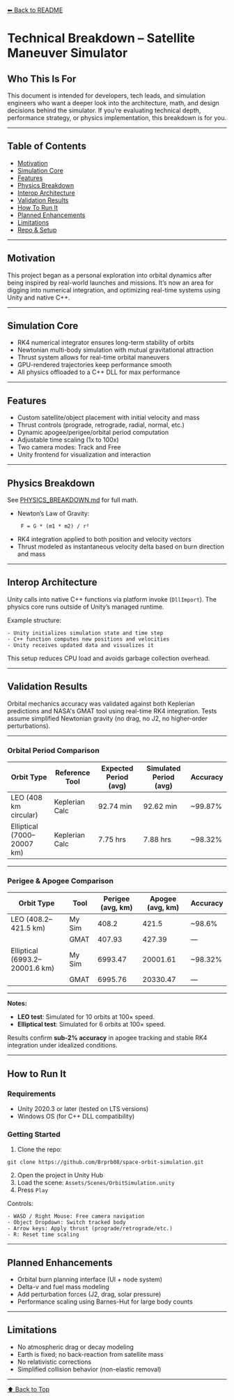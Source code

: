 [⬅ Back to README](./README.md)

# Technical Breakdown – Satellite Maneuver Simulator

## Who This Is For

This document is intended for developers, tech leads, and simulation engineers who want a deeper look into the architecture, math, and design decisions behind the simulator. If you’re evaluating technical depth, performance strategy, or physics implementation, this breakdown is for you.

---

## Table of Contents

- [Motivation](#motivation)
- [Simulation Core](#simulation-core)
- [Features](#features)
- [Physics Breakdown](#physics-breakdown)
- [Interop Architecture](#interop-architecture)
- [Validation Results](#validation-results)
- [How To Run It](#how-to-run-it)
- [Planned Enhancements](#planned-enhancements)
- [Limitations](#limitations)
- [Repo & Setup](#repo--setup)

---

## Motivation

This project began as a personal exploration into orbital dynamics after being inspired by real-world launches and missions. It’s now an area for digging into numerical integration, and optimizing real-time systems using Unity and native C++.

---

## Simulation Core

- RK4 numerical integrator ensures long-term stability of orbits
- Newtonian multi-body simulation with mutual gravitational attraction
- Thrust system allows for real-time orbital maneuvers
- GPU-rendered trajectories keep performance smooth
- All physics offloaded to a C++ DLL for max performance

---

## Features

- Custom satellite/object placement with initial velocity and mass
- Thrust controls (prograde, retrograde, radial, normal, etc.)
- Dynamic apogee/perigee/orbital period computation
- Adjustable time scaling (1x to 100x)
- Two camera modes: Track and Free
- Unity frontend for visualization and interaction

---

## Physics Breakdown

See [PHYSICS_BREAKDOWN.md](./PHYSICS_BREAKDOWN.md) for full math.

- Newton’s Law of Gravity:
  ```
   F = G * (m1 * m2) / r²
  ```
- RK4 integration applied to both position and velocity vectors
- Thrust modeled as instantaneous velocity delta based on burn direction and mass

---

## Interop Architecture

Unity calls into native C++ functions via platform invoke (`DllImport`). The physics core runs outside of Unity’s managed runtime.

Example structure:
```
- Unity initializes simulation state and time step  
- C++ function computes new positions and velocities  
- Unity receives updated data and visualizes it  
```

This setup reduces CPU load and avoids garbage collection overhead.

---

## Validation Results

Orbital mechanics accuracy was validated against both Keplerian predictions and NASA's GMAT tool using real-time RK4 integration. Tests assume simplified Newtonian gravity (no drag, no J2, no higher-order perturbations).

---

### Orbital Period Comparison

| Orbit Type                  | Reference Tool | Expected Period (avg) | Simulated Period (avg) | Accuracy   |
|-----------------------------|----------------|-------------------------------|--------------------------------|------------|
| LEO (408 km circular)       | Keplerian Calc | 92.74 min                     | 92.62 min                      | ~99.87%    |
| Elliptical (7000–20007 km)  | Keplerian Calc | 7.75 hrs                      | 7.88 hrs                       | ~98.32%    |

---

### Perigee & Apogee Comparison

| Orbit Type                     | Tool   | Perigee (avg, km)     | Apogee (avg, km)      | Accuracy         |
|--------------------------------|--------|------------------------|------------------------|------------------|
| LEO (408.2–421.5 km)           | My Sim | 408.2                  | 421.5                  | ~98.6%    |
|                                | GMAT   | 407.93                 | 427.39                  | —                |
| Elliptical (6993.2–20001.6 km) | My Sim | 6993.47                | 20001.61               | ~98.32%   |
|                                | GMAT   | 6995.76                | 20330.47               | —                |

---

**Notes:**  
- **LEO test**: Simulated for 10 orbits at 100× speed.
- **Elliptical test**: Simulated for 6 orbits at 100× speed.  

Results confirm **sub-2% accuracy** in apogee tracking and stable RK4 integration under idealized conditions.

---

## How to Run It

### Requirements
- Unity 2020.3 or later (tested on LTS versions)
- Windows OS (for C++ DLL compatibility)

### Getting Started
1. Clone the repo:
```
git clone https://github.com/Brprb08/space-orbit-simulation.git
```
2. Open the project in Unity Hub
3. Load the scene: `Assets/Scenes/OrbitSimulation.unity`
4. Press `Play`

Controls:
```
- WASD / Right Mouse: Free camera navigation  
- Object Dropdown: Switch tracked body  
- Arrow keys: Apply thrust (prograde/retrograde/etc.)  
- R: Reset time scaling  
```

---

## Planned Enhancements

- Orbital burn planning interface (UI + node system)
- Delta-v and fuel mass modeling
- Add perturbation forces (J2, drag, solar pressure)
- Performance scaling using Barnes-Hut for large body counts

---

## Limitations

- No atmospheric drag or decay modeling
- Earth is fixed; no back-reaction from satellite mass
- No relativistic corrections
- Simplified collision behavior (non-elastic removal)

---

[⬆ Back to Top](#satellite-maneuver-simulator---unity--c)
